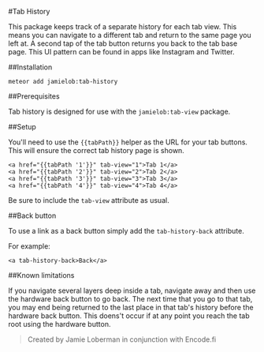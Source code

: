 #Tab History

This package keeps track of a separate history for each tab view.  This means you can navigate to a different tab and return to the same page you left at.  A second tap of the tab button returns you back to the tab base page.  This UI pattern can be found in apps like Instagram and Twitter.

##Installation

`meteor add jamielob:tab-history`

##Prerequisites

Tab history is designed for use with the `jamielob:tab-view` package.

##Setup

You'll need to use the `{{tabPath}}` helper as the URL for your tab buttons.  This will ensure the correct tab history page is shown.

```
<a href="{{tabPath '1'}}" tab-view="1">Tab 1</a>
<a href="{{tabPath '2'}}" tab-view="2">Tab 2</a>
<a href="{{tabPath '3'}}" tab-view="3">Tab 3</a>
<a href="{{tabPath '4'}}" tab-view="4">Tab 4</a>
```
Be sure to include the `tab-view` attribute as usual.


##Back button

To use a link as a back button simply add the `tab-history-back` attribute.

For example:

```
<a tab-history-back>Back</a>
```






##Known limitations

If you navigate several layers deep inside a tab, navigate away and then use the hardware back button to go back. The next time that you go to that tab, you may end being returned to the last place in that tab's history before the hardware back button.  This doens't occur if at any point you reach the tab root using the hardware button.

> Created by Jamie Loberman in conjunction with Encode.fi
